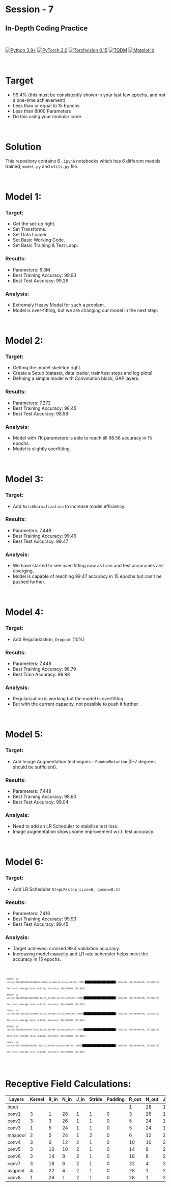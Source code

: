 # Session - 7 
## In-Depth Coding Practice

<br>

[![Python 3.8+](https://img.shields.io/badge/python-3.8+-blue.svg)](https://www.python.org/downloads/release/python-380/)
[![PyTorch 2.0](https://img.shields.io/badge/torch-v2.0-brightgreen)](https://pytorch.org/docs/stable/index.html)
[![Torchvision 0.15](https://img.shields.io/badge/torchvision-v0.15-green)](https://pytorch.org/vision/stable/index.html)
[![TQDM](https://img.shields.io/badge/tqdm-v4.65.0-yellowgreen)](https://tqdm.github.io/)
[![Matplotlib](https://img.shields.io/badge/matplotlib-v3.7.1-orange)](https://matplotlib.org/stable/index.html)

<br>

# Target

- 99.4% (this must be consistently shown in your last few epochs, and not a one-time achievement)
- Less than or equal to 15 Epochs
- Less than 8000 Parameters
- Do this using your modular code. 

<br>

# Solution

This repository contains 6 `.ipynb` notebooks which has 6 different models trained, `model.py` and `utils.py` file.

<br>

# Model 1:

### Target:

- Get the set-up right.
- Set Transforms.
- Set Data Loader.
- Set Basic Working Code.
- Set Basic Training  & Test Loop.

### Results:

- Parameters: 6.3M
- Best Training Accuracy: 99.93
- Best Test Accuracy: 99.26

### Analysis:

- Extremely Heavy Model for such a problem.
- Model is over-fitting, but we are changing our model in the next step.

<br>

# Model 2:

### Target:

- Getting the model skeleton right.
- Create a Setup (dataset, data loader, train/test steps and log plots)
- Defining a simple model with Convolution block, GAP layers.

### Results:

- Parameters: 7,272
- Best Training Accuracy: 98.45
- Best Test Accuracy: 98.58

### Analysis:

- Model with 7K parameters is able to reach till 98.58 accuracy in 15 epochs.
- Model is slightly overfitting.

<br>

# Model 3:

### Target:

- Add `BatchNormalization` to increase model efficiency.


### Results:

- Parameters: 7,448
- Best Training Accuracy: 99.49
- Best Test Accuracy: 99.47

### Analysis:

- We have started to see over-fitting now as train and test accuracies are diverging. 
- Model is capable of reaching 99.47 accuracy in 15 epochs but can't be pushed further.

<br>

# Model 4:

### Target:

- Add Regularization, `Dropout` (10%)

### Results:

- Parameters: 7,448
- Best Training Accuracy: 98.79
- Best Train Accuracy: 98.98

### Analysis:

- Regularization is working but the model is overfitting.
- But with the current capacity, not possible to push it further. 

<br>

# Model 5:

### Target: 

- Add Image Augmentation techniques - `RandomRotation` (5-7 degrees should be sufficient). 

### Results:

- Parameters: 7,448
- Best Training Accuracy: 98.60
- Best Test Accuracy: 99.04

### Analysis:

- Need to add an LR Scheduler to stabilise test loss.
- Image augmentation shows some improvement w.r.t. test accuracy.

<br>

# Model 6:

### Target:

- Add LR Scheduler `StepLR(step_size=6, gamma=0.1)`

### Results:

- Parameters: 7,416
- Best Training Accuracy: 99.93
- Best Test Accuracy: 99.45

### Analysis:

- Target achieved: crossed 99.4 validation accuracy.
- Increasing model capacity and LR rate scheduler helps meet the accuracy in 15 epochs.

<br>

![Accuracies](../Results/Session%207/Results.png)

<br>

# Receptive Field Calculations:

| Layers   | Kernel | R_in | N_in | J_in | Stride | Padding | R_out | N_out | J_out |
|----------|--------|------|------|------|--------|---------|-------|-------|-------|
| input    |        |      |      |      |        |         | 1     | 28    | 1     |
| conv1    | 3      | 1    | 28   | 1    | 1      | 0       | 3     | 26    | 1     |
| conv2    | 3      | 3    | 26   | 1    | 1      | 0       | 5     | 24    | 1     |
| conv3    | 1      | 5    | 24   | 1    | 1      | 0       | 5     | 24    | 1     |
| maxpool  | 2      | 5    | 24   | 1    | 2      | 0       | 6     | 12    | 2     |
| conv4    | 3      | 6    | 12   | 2    | 1      | 0       | 10    | 10    | 2     |
| conv5    | 3      | 10   | 10   | 2    | 1      | 0       | 14    | 8     | 2     |
| conv6    | 3      | 14   | 8    | 2    | 1      | 0       | 18    | 6     | 2     |
| conv7    | 3      | 18   | 6    | 2    | 1      | 0       | 22    | 4     | 2     |
| avgpool  | 4      | 22   | 4    | 2    | 1      | 0       | 28    | 1     | 2     |
| conv8    | 1      | 28   | 1    | 2    | 1      | 0       | 28    | 1     | 2     |



